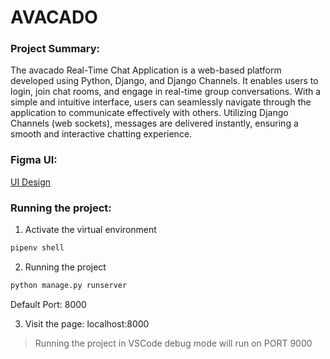 # AVACADO

### Project Summary:

The avacado Real-Time Chat Application is a web-based platform
developed using Python, Django, and Django Channels. It enables
users to login, join chat rooms, and engage in real-time group
conversations. With a simple and intuitive interface, users can
seamlessly navigate through the application to communicate
effectively with others. Utilizing Django Channels (web sockets),
messages are delivered instantly, ensuring a smooth and
interactive chatting experience.

### Figma UI:
[UI Design](https://www.figma.com/file/W88cIOOplUPLUBbk1IpBMb/Untitled?type=design&node-id=1%3A2&mode=design&t=Bk9eVOYEbv4wnGGL-1)

### Running the project:

1. Activate the virtual environment
```bash
pipenv shell

```

2. Running the project
```bash
python manage.py runserver
```

Default Port: 8000

3. Visit the page:
localhost:8000

> Running the project in VSCode debug mode will run on PORT 9000
